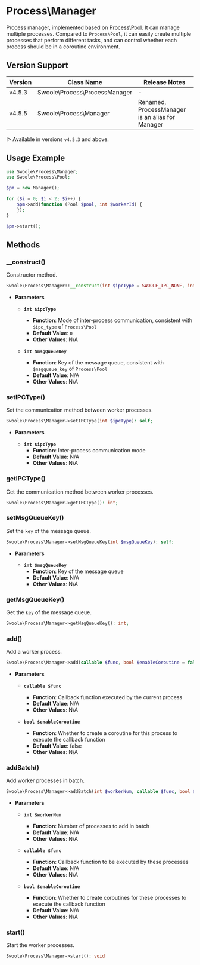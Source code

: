 # Process\Manager

Process manager, implemented based on [Process\Pool](/process/process_pool). It can manage multiple processes. Compared to `Process\Pool`, it can easily create multiple processes that perform different tasks, and can control whether each process should be in a coroutine environment.

## Version Support

| Version | Class Name                    | Release Notes                           |
| ------- | -----------------------------  | ---------------------------------------- |
| v4.5.3  | Swoole\Process\ProcessManager  | -                                        |
| v4.5.5  | Swoole\Process\Manager         | Renamed, ProcessManager is an alias for Manager |

!> Available in versions `v4.5.3` and above.

## Usage Example

```php
use Swoole\Process\Manager;
use Swoole\Process\Pool;

$pm = new Manager();

for ($i = 0; $i < 2; $i++) {
    $pm->add(function (Pool $pool, int $workerId) {
    });
}

$pm->start();
```

## Methods

### __construct()

Constructor method.

```php
Swoole\Process\Manager::__construct(int $ipcType = SWOOLE_IPC_NONE, int $msgQueueKey = 0);
```

* **Parameters**

  * **`int $ipcType`**
    * **Function**: Mode of inter-process communication, consistent with `$ipc_type` of `Process\Pool`
    * **Default Value**: `0`
    * **Other Values**: N/A

  * **`int $msgQueueKey`**
    * **Function**: Key of the message queue, consistent with `$msgqueue_key` of `Process\Pool`
    * **Default Value**: N/A
    * **Other Values**: N/A

### setIPCType()

Set the communication method between worker processes.

```php
Swoole\Process\Manager->setIPCType(int $ipcType): self;
```

* **Parameters**

  * **`int $ipcType`**
    * **Function**: Inter-process communication mode
    * **Default Value**: N/A
    * **Other Values**: N/A

### getIPCType()

Get the communication method between worker processes.

```php
Swoole\Process\Manager->getIPCType(): int;
```

### setMsgQueueKey()

Set the `key` of the message queue.

```php
Swoole\Process\Manager->setMsgQueueKey(int $msgQueueKey): self;
```

* **Parameters**

  * **`int $msgQueueKey`**
    * **Function**: Key of the message queue
    * **Default Value**: N/A
    * **Other Values**: N/A

### getMsgQueueKey()

Get the `key` of the message queue.

```php
Swoole\Process\Manager->getMsgQueueKey(): int;
```

### add()

Add a worker process.

```php
Swoole\Process\Manager->add(callable $func, bool $enableCoroutine = false): self;
```

* **Parameters**

  * **`callable $func`**
    * **Function**: Callback function executed by the current process
    * **Default Value**: N/A
    * **Other Values**: N/A

  * **`bool $enableCoroutine`**
    * **Function**: Whether to create a coroutine for this process to execute the callback function
    * **Default Value**: false
    * **Other Values**: N/A

### addBatch()

Add worker processes in batch.

```php
Swoole\Process\Manager->addBatch(int $workerNum, callable $func, bool $enableCoroutine = false): self
```

* **Parameters**

  * **`int $workerNum`**
    * **Function**: Number of processes to add in batch
    * **Default Value**: N/A
    * **Other Values**: N/A

  * **`callable $func`**
    * **Function**: Callback function to be executed by these processes
    * **Default Value**: N/A
    * **Other Values**: N/A

  * **`bool $enableCoroutine`**
    * **Function**: Whether to create coroutines for these processes to execute the callback function
    * **Default Value**: N/A
    * **Other Values**: N/A

### start()

Start the worker processes.

```php
Swoole\Process\Manager->start(): void
```
